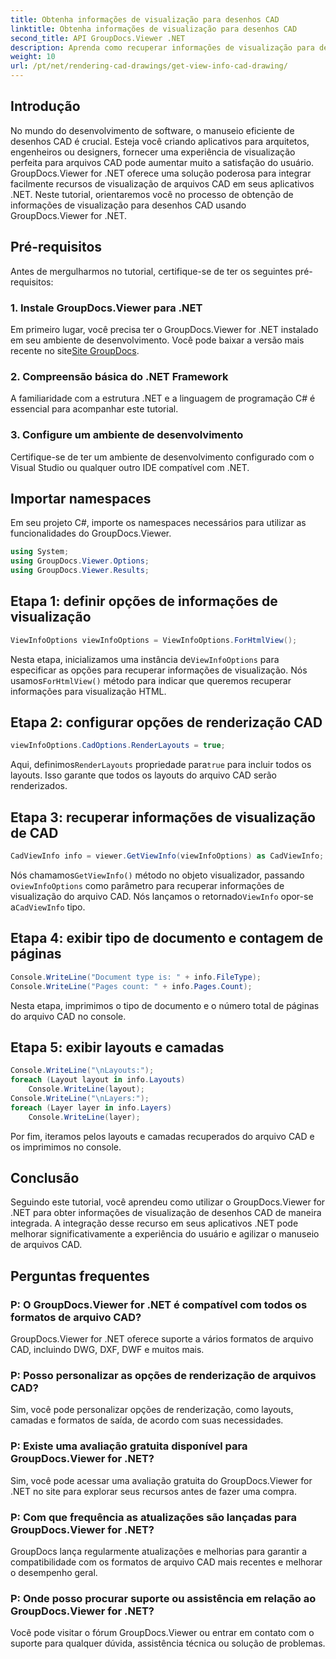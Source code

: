 ```yaml
---
title: Obtenha informações de visualização para desenhos CAD
linktitle: Obtenha informações de visualização para desenhos CAD
second_title: API GroupDocs.Viewer .NET
description: Aprenda como recuperar informações de visualização para desenhos CAD usando GroupDocs.Viewer for .NET. Aprimore seus aplicativos .NET com manipulação perfeita de arquivos CAD.
weight: 10
url: /pt/net/rendering-cad-drawings/get-view-info-cad-drawing/
---
```

## Introdução
No mundo do desenvolvimento de software, o manuseio eficiente de desenhos CAD é crucial. Esteja você criando aplicativos para arquitetos, engenheiros ou designers, fornecer uma experiência de visualização perfeita para arquivos CAD pode aumentar muito a satisfação do usuário. GroupDocs.Viewer for .NET oferece uma solução poderosa para integrar facilmente recursos de visualização de arquivos CAD em seus aplicativos .NET. Neste tutorial, orientaremos você no processo de obtenção de informações de visualização para desenhos CAD usando GroupDocs.Viewer for .NET.
## Pré-requisitos
Antes de mergulharmos no tutorial, certifique-se de ter os seguintes pré-requisitos:
### 1. Instale GroupDocs.Viewer para .NET
 Em primeiro lugar, você precisa ter o GroupDocs.Viewer for .NET instalado em seu ambiente de desenvolvimento. Você pode baixar a versão mais recente no site[Site GroupDocs](https://releases.groupdocs.com/viewer/net/).
### 2. Compreensão básica do .NET Framework
A familiaridade com a estrutura .NET e a linguagem de programação C# é essencial para acompanhar este tutorial.
### 3. Configure um ambiente de desenvolvimento
Certifique-se de ter um ambiente de desenvolvimento configurado com o Visual Studio ou qualquer outro IDE compatível com .NET.

## Importar namespaces
Em seu projeto C#, importe os namespaces necessários para utilizar as funcionalidades do GroupDocs.Viewer.

```csharp
using System;
using GroupDocs.Viewer.Options;
using GroupDocs.Viewer.Results;
```

## Etapa 1: definir opções de informações de visualização
```csharp
ViewInfoOptions viewInfoOptions = ViewInfoOptions.ForHtmlView();
```
 Nesta etapa, inicializamos uma instância de`ViewInfoOptions` para especificar as opções para recuperar informações de visualização. Nós usamos`ForHtmlView()` método para indicar que queremos recuperar informações para visualização HTML.
## Etapa 2: configurar opções de renderização CAD
```csharp
viewInfoOptions.CadOptions.RenderLayouts = true;
```
 Aqui, definimos`RenderLayouts` propriedade para`true` para incluir todos os layouts. Isso garante que todos os layouts do arquivo CAD serão renderizados.
## Etapa 3: recuperar informações de visualização de CAD
```csharp
CadViewInfo info = viewer.GetViewInfo(viewInfoOptions) as CadViewInfo;
```
 Nós chamamos`GetViewInfo()` método no objeto visualizador, passando o`viewInfoOptions` como parâmetro para recuperar informações de visualização do arquivo CAD. Nós lançamos o retornado`ViewInfo` opor-se a`CadViewInfo` tipo.
## Etapa 4: exibir tipo de documento e contagem de páginas
```csharp
Console.WriteLine("Document type is: " + info.FileType);
Console.WriteLine("Pages count: " + info.Pages.Count);
```
Nesta etapa, imprimimos o tipo de documento e o número total de páginas do arquivo CAD no console.
## Etapa 5: exibir layouts e camadas
```csharp
Console.WriteLine("\nLayouts:");
foreach (Layout layout in info.Layouts)
    Console.WriteLine(layout);
Console.WriteLine("\nLayers:");
foreach (Layer layer in info.Layers)
    Console.WriteLine(layer);
```
Por fim, iteramos pelos layouts e camadas recuperados do arquivo CAD e os imprimimos no console.

## Conclusão
Seguindo este tutorial, você aprendeu como utilizar o GroupDocs.Viewer for .NET para obter informações de visualização de desenhos CAD de maneira integrada. A integração desse recurso em seus aplicativos .NET pode melhorar significativamente a experiência do usuário e agilizar o manuseio de arquivos CAD.
## Perguntas frequentes
### P: O GroupDocs.Viewer for .NET é compatível com todos os formatos de arquivo CAD?
GroupDocs.Viewer for .NET oferece suporte a vários formatos de arquivo CAD, incluindo DWG, DXF, DWF e muitos mais.
### P: Posso personalizar as opções de renderização de arquivos CAD?
Sim, você pode personalizar opções de renderização, como layouts, camadas e formatos de saída, de acordo com suas necessidades.
### P: Existe uma avaliação gratuita disponível para GroupDocs.Viewer for .NET?
Sim, você pode acessar uma avaliação gratuita do GroupDocs.Viewer for .NET no site para explorar seus recursos antes de fazer uma compra.
### P: Com que frequência as atualizações são lançadas para GroupDocs.Viewer for .NET?
GroupDocs lança regularmente atualizações e melhorias para garantir a compatibilidade com os formatos de arquivo CAD mais recentes e melhorar o desempenho geral.
### P: Onde posso procurar suporte ou assistência em relação ao GroupDocs.Viewer for .NET?
Você pode visitar o fórum GroupDocs.Viewer ou entrar em contato com o suporte para qualquer dúvida, assistência técnica ou solução de problemas.